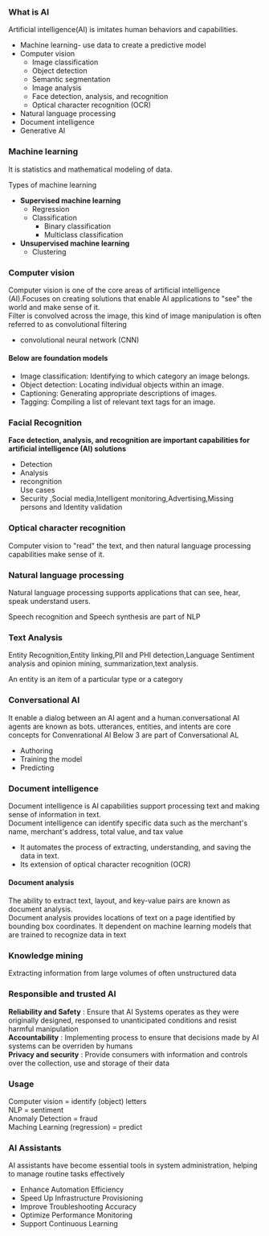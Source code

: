 ### What is AI
Artificial intelligence(AI) is imitates human behaviors and capabilities.  
* Machine learning-  use data to create a predictive model 
* Computer vision
  * Image classification
  * Object detection
  * Semantic segmentation
  * Image analysis
  * Face detection, analysis, and recognition
  * Optical character recognition (OCR)
* Natural language processing
* Document intelligence
* Generative AI

### Machine learning
It is statistics and mathematical modeling of data.

Types of machine learning
* **Supervised machine learning**
  * Regression
  * Classification
     * Binary classification
     * Multiclass classification
* **Unsupervised machine learning**
  *  Clustering
 
### Computer vision
Computer vision is one of the core areas of artificial intelligence (AI).Focuses on creating solutions that enable AI applications to "see" the world and make sense of it.  
Filter is convolved across the image, this kind of image manipulation is often referred to as convolutional filtering
* convolutional neural network (CNN)  
#### Below are foundation models
* Image classification: Identifying to which category an image belongs.
* Object detection: Locating individual objects within an image.
* Captioning: Generating appropriate descriptions of images.
* Tagging: Compiling a list of relevant text tags for an image.

### Facial Recognition

 **Face detection, analysis, and recognition are important capabilities for artificial intelligence (AI) solutions**
 * Detection
 * Analysis
 * recongnition  
 Use cases
 * Security ,Social media,Intelligent monitoring,Advertising,Missing persons and Identity validation  
### Optical character recognition
Computer vision to "read" the text, and then natural language processing capabilities make sense of it.

### Natural language processing
Natural language processing supports applications that can see, hear, speak understand users.  

Speech recognition and Speech synthesis are part  of NLP

### Text Analysis
Entity Recognition,Entity linking,PII and PHI detection,Language Sentiment analysis and opinion mining,
summarization,text analysis.

An entity is an item of a particular type or a category

### Conversational AI 
It enable a dialog between an AI agent and a human.conversational AI agents are known as bots. utterances, entities, and intents are core concepts for Convenrational AI
Below 3 are part of Conversational AL
* Authoring
* Training the model
* Predicting

### Document intelligence
Document intelligence is AI capabilities  support processing text and making sense of information in text.      
Document intelligence can identify specific data such as the merchant's name, merchant's address, total value, and tax value
* It automates the process of extracting, understanding, and saving the data in text.
* Its extension of optical character recognition (OCR)
#### Document analysis
The ability to extract text, layout, and key-value pairs are known as document analysis.    
Document analysis provides locations of text on a page identified by bounding box coordinates.
It dependent on machine learning models that are trained to recognize data in text


### Knowledge mining
Extracting information from large volumes of often unstructured data

### Responsible and trusted AI 

**Reliability and Safety** : Ensure that AI Systems operates as they were originally designed, responsed to unanticipated conditions and resist harmful manipulation   
**Accountability**  : Implementing process to ensure that decisions made by AI systems can be overriden by humans  
**Privacy and security** : Provide consumers with information and controls over the collection, use and storage of their data 

### Usage
Computer vision = identify (object) letters  
NLP = sentiment   
Anomaly Detection = fraud   
Maching Learning (regression) = predict   

### AI Assistants
AI assistants have become essential tools in system administration, helping to manage routine tasks effectively
* Enhance Automation Efficiency
* Speed Up Infrastructure Provisioning
* Improve Troubleshooting Accuracy
* Optimize Performance Monitoring
* Support Continuous Learning





